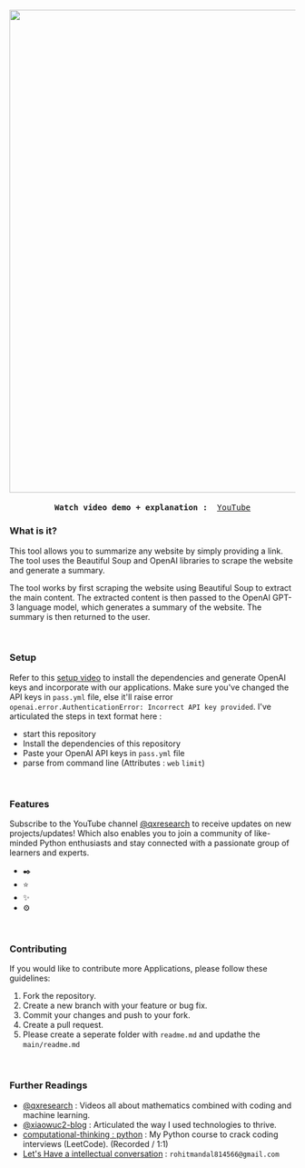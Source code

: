 <h4 align="center">
<img src="" width="850">
</h4>

  
<p><pre align="center">
<strong>Watch video demo + explanation : </strong> <a href="https://www.youtube.com/channel/UCX7oe66V8zyFpAJyMfPL9VA">​YouTube​</a></pre></p>

### What is it?

This tool allows you to summarize any website by simply providing a link. The tool uses the Beautiful Soup and OpenAI libraries to scrape the website and generate a summary.


The tool works by first scraping the website using Beautiful Soup to extract the main content. The extracted content is then passed to the OpenAI GPT-3 language model, which generates a summary of the website. The summary is then returned to the user.

<br>

### Setup


Refer to this [setup video]() to install the dependencies and generate OpenAI keys and incorporate with our applications. Make sure you've changed the API keys in `pass.yml` file, else it'll raise error `openai.error.AuthenticationError: Incorrect API key provided`. I've articulated the steps in text format here : 

- start this repository
- Install the dependencies of this repository 
- Paste your OpenAI API keys in `pass.yml` file
- parse from command line (Attributes : `web` `limit`)

<br>

### Features

Subscribe to the YouTube channel [@qxresearch](https://www.youtube.com/@qxresearch/) to receive updates on new projects/updates! 
Which also enables you to join a community of like-minded Python enthusiasts and stay connected with a passionate group of learners and experts.

- ✒️
- ⭐ 
- ✨ 
- ⚙️ 

<br>

### Contributing

If you would like to contribute more Applications, please follow these guidelines:

 
1. Fork the repository.
2. Create a new branch with your feature or bug fix.
3. Commit your changes and push to your fork.
4. Create a pull request.
5. Please create a seperate folder with `readme.md` and updathe the `main/readme.md`


<br>

### Further Readings

- [@qxresearch](https://www.youtube.com/@qxresearch/) : Videos all about mathematics combined with coding and machine learning. 
- [@xiaowuc2-blog](https://xiaowuc2.vercel.app/posts) : Articulated the way I used technologies to thrive.
- [computational-thinking : python]() : My Python course to crack coding interviews (LeetCode). (Recorded / 1:1)
- [Let's Have a intellectual conversation](https://www.linkedin.com/in/xiaowuc2/) : `rohitmandal814566@gmail.com`
